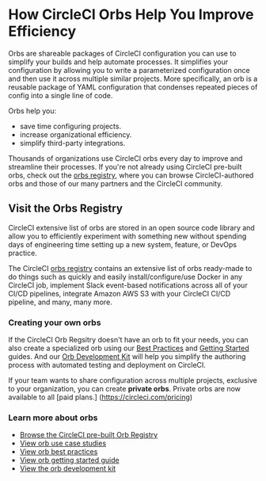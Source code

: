 # How CircleCI Orbs Help You Improve Efficiency #

Orbs are shareable packages of CircleCI configuration you can use to simplify your builds and help automate processes.
It simplifies your configuration by allowing you to write a parameterized configuration once and then use it across multiple similar projects. More specifically, an orb is a reusable package of YAML configuration that condenses repeated pieces of config into a single line of code.  

Orbs help you: 
* save time configuring projects.
* increase organizational efficiency.
* simplify third-party integrations.

Thousands of organizations use CircleCI orbs every day to improve and streamline their processes. If you're not already using CircleCI pre-built orbs, check out the [orbs registry](https://circleci.com/developer/orbs), where you can browse CircleCI-authored orbs and those of our many partners and the CircleCI community. 

## Visit the Orbs Registry ##
CircleCI extensive list of orbs are stored in an open source code library and allow you to efficiently experiment with something new without spending days of engineering time  setting up a new system, feature, or DevOps practice.

The CircleCI [orbs registry](https://circleci.com/developer/orbs) contains an extensive list of orbs ready-made to do things such as quickly and easily install/configure/use Docker in any CircleCI job, implement Slack event-based notifications across all of your CI/CD pipelines, integrate Amazon AWS S3 with your CircleCI CI/CD pipeline, and many, many more. 

### Creating your own orbs ###  
If the CircleCI Orb Regsitry doesn't have an orb to fit your needs, you can also create a specialized orb using our [Best Practices](https://circleci.com/docs/2.0/orbs-best-practices/#orb-best-practices-guidelines) and [Getting Started](https://circleci.com/docs/2.0/orb-author-intro/) guides. And our [Orb Development Kit](https://circleci.com/docs/2.0/orb-author/#orb-development-kit) will help you simplify the authoring process with automated testing and deployment on CircleCI. 

If your team wants to share configuration across multiple projects, exclusive to your organization, you can create **private orbs**. Private orbs are now available to all [paid plans.] (https://circleci.com/pricing)

### Learn more about orbs ###

* [Browse the CircleCI pre-built Orb Registry](https://circleci.com/developer/orbs)
* [View orb use case studies](https://circleci.com/orbs/)
* [View orb best practices](https://circleci.com/docs/2.0/orbs-best-practices/#orb-best-practices-guidelines)
* [View orb getting started guide](https://circleci.com/docs/2.0/orb-author-intro/)
* [View the orb development kit](https://circleci.com/docs/2.0/orb-author/#orb-development-kit) 
